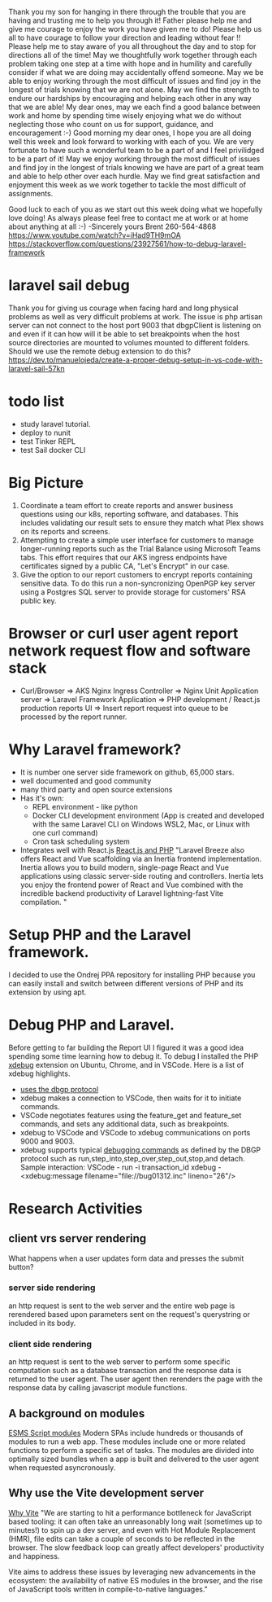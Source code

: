 Thank you my son for hanging in there through the trouble that you are having and trusting me to help you through it!
Father please help me and give me courage to enjoy the work you have given me to do! Please help us all to have courage to follow your direction and leading without fear !!
Please help me to stay aware of you all throughout the day and to stop for directions all of the time!
May we thoughtfully work together through each problem taking one step at a time with hope and in humility and carefully consider if what we are doing may accidentally offend someone.
May we be able to enjoy working through the most difficult of issues and find joy in the longest of trials knowing that we are not alone.
May we find the strength to endure our hardships by encouraging and helping each other in any way that we are able!
My dear ones, may we each find a good balance between work and home by spending time wisely enjoying what we do without neglecting those who count on us for support, guidance, and encouragement :-)
Good morning my dear ones,
I hope you are all doing well this week and look forward to working with each of you.  We are very fortunate to have such a wonderful team to be a part of and I feel privilidged to be a part of it! May we enjoy working through the most difficult of issues and find joy in the longest of trials knowing we have are part of a great team and able to help other over each hurdle. May we find great satisfaction and enjoyment this week as we work together to tackle the most difficult of assignments. 

Good luck to each of you as we start out this week doing what we hopefully love doing!
As always please feel free to contact me at work or at home about anything at all :-)
-Sincerely yours
Brent 
260-564-4868
https://www.youtube.com/watch?v=iHad9TH9mOA
https://stackoverflow.com/questions/23927561/how-to-debug-laravel-framework
# laravel sail debug
Thank you for giving us courage when facing hard and long physical problems as well as very difficult problems at work.
The issue is php artisan server can not connect to the host port 9003 that dbgpClient is listening on and even if it can how will it be able to set breakpoints when the host source directories are mounted to volumes mounted to different folders. Should we use the remote debug extension to do this?
https://dev.to/manuelojeda/create-a-proper-debug-setup-in-vs-code-with-laravel-sail-57kn
# todo list
- study laravel tutorial.
- deploy to nunit
- test Tinker REPL
- test Sail docker CLI
# Big Picture
1. Coordinate a team effort to create reports and answer business questions using our k8s, reporting software, and databases. This includes validating our result sets to ensure they match what Plex shows on its reports and screens.   
2. Attempting to create a simple user interface for customers to manage longer-running reports such as the Trial Balance using Microsoft Teams tabs. This effort requires that our AKS ingress endpoints have certificates signed by a public CA, "Let's Encrypt" in our case.
3. Give the option to our report customers to encrypt reports containing sensitive data. To do this run a non-syncronizing OpenPGP key server using a Postgres SQL server to provide storage for customers' RSA public key.

# Browser or curl user agent report network request flow and software stack
- Curl/Browser => AKS Nginx Ingress Controller => Nginx Unit Application server => Laravel Framework Application => PHP development / React.js production reports UI => Insert report request into queue to be processed by the report runner.

# Why Laravel framework?
- It is number one server side framework on github, 65,000 stars. 
- well documented and good community
- many third party and open source extensions 
- Has it's own:
  - REPL environment - like python
  - Docker CLI development environment (App is created and developed with the same Laravel CLI on Windows WSL2, Mac, or Linux with one curl command)
  - Cron task scheduling system
- Integrates well with React.js
[React.js and PHP](https://laravel.com/docs/10.x/starter-kits#breeze-and-inertia)
"Laravel Breeze also offers React and Vue scaffolding via an Inertia frontend implementation. Inertia allows you to build modern, single-page React and Vue applications using classic server-side routing and controllers. Inertia lets you enjoy the frontend power of React and Vue combined with the incredible backend productivity of Laravel lightning-fast Vite compilation. "

# Setup PHP and the Laravel framework.
I decided to use the Ondrej PPA repository for installing PHP because you can easily install and switch between different versions of PHP and its extension by using apt.
# Debug PHP and Laravel.
Before getting to far building the Report UI I figured it was a good idea spending some time learning how to debug it.  To debug I installed the PHP [xdebug](https://xdebug.org/) extension on Ubuntu, Chrome, and in VSCode. Here is a list of xdebug highlights. 
- [uses the dbgp protocol](https://xdebug.org/docs/dbgp#description)
- xdebug makes a connection to VSCode, then waits for it to initiate commands.
- VSCode negotiates features using the feature_get and feature_set commands, and sets any additional data, such as breakpoints. 
- xdebug to VSCode and VSCode to xdebug communications on ports 9000 and 9003.
- xdebug supports typical [debugging commands](https://xdebug.org/docs/dbgp#core-commands) as defined by the DBGP protocol such as run,step_into,step_over,step_out,stop,and detach.
Sample interaction:
VSCode - run -i transaction_id
xdebug -
<response xmlns="urn:debugger_protocol_v1" xmlns:xdebug="https://xdebug.org/dbgp/xdebug"
          command="run"
          transaction_id="transaction_id"
          status="break"
          reason="ok">
    <xdebug:message filename="file://bug01312.inc" lineno="26"/>
</response>

# Research Activities
## client vrs server rendering
What happens when a user updates form data and presses the submit button?
### server side rendering
an http request is sent to the web server and the entire web page is rerendered based upon parameters sent on the request's querystring or included in its body.
### client side rendering
an http request is sent to the web server to perform some specific computation such as a database transaction and the response data is returned to the user agent. The user agent then rerenders the page with the response data by calling javascript module functions.

## A background on modules
[ESMS Script modules](https://developer.mozilla.org/en-US/docs/Web/JavaScript/Guide/Modules)
Modern SPAs include hundreds or thousands of modules to run a web app. These modules include one or more related functions to perform a specific set of tasks. The modules are divided into optimally sized bundles when a app is built and delivered to the user agent when requested asyncronously.

## Why use the Vite development server
[Why Vite](https://vitejs.dev/guide/why.html)
"We are starting to hit a performance bottleneck for JavaScript based tooling: it can often take an unreasonably long wait (sometimes up to minutes!) to spin up a dev server, and even with Hot Module Replacement (HMR), file edits can take a couple of seconds to be reflected in the browser. The slow feedback loop can greatly affect developers' productivity and happiness.

Vite aims to address these issues by leveraging new advancements in the ecosystem: the availability of native ES modules in the browser, and the rise of JavaScript tools written in compile-to-native languages."


